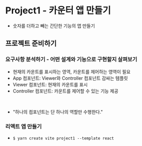 # Project1 - 카운터 앱 만들기

- 숫자를 더하고 빼는 간단한 기능의 앱 만들기

## 프로젝트 준비하기

### 요구사항 분석하기 - 어떤 설계와 기능으로 구현할지 살펴보기

- 현재의 카운트를 표시하는 영역, 카운트를 제어하는 영역이 필요
- App 컴포넌트: Viewer와 Controller 컴포넌트 감싸는 템플릿
- Viewer 컴포넌트: 현재의 카운트를 표시
- Controller 컴포넌트: 카운트를 제어할 수 있는 기능 제공

<br/>

- "하나의 컴포넌트는 단 하나의 역할만 수행한다."

### 리액트 앱 만들기

- `$ yarn create vite project1 --template react`